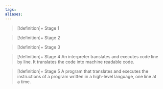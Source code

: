 ```yaml
---
tags:
aliases:
---
```


> [!definition]+ Stage 1
>

> [!definition]+ Stage 2
>

> [!definition]+ Stage 3
>

> [!definition]+ Stage 4
> An interpreter translates and executes code line by line. It translates the code into machine readable code.

> [!definition]+ Stage 5
> A program that translates and executes the instructions of a program written in a high-level language, one line at a time.




